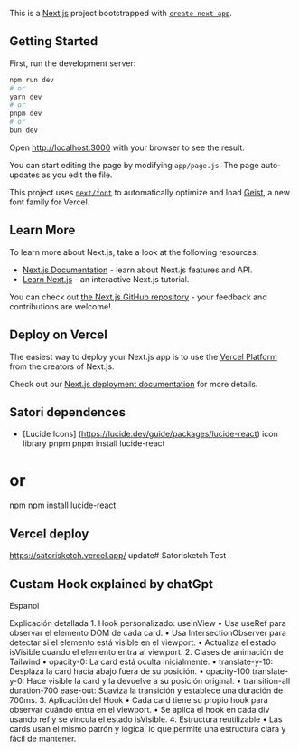 This is a [Next.js](https://nextjs.org) project bootstrapped with [`create-next-app`](https://github.com/vercel/next.js/tree/canary/packages/create-next-app).

## Getting Started

First, run the development server:

```bash
npm run dev
# or
yarn dev
# or
pnpm dev
# or
bun dev
```

Open [http://localhost:3000](http://localhost:3000) with your browser to see the result.

You can start editing the page by modifying `app/page.js`. The page auto-updates as you edit the file.

This project uses [`next/font`](https://nextjs.org/docs/app/building-your-application/optimizing/fonts) to automatically optimize and load [Geist](https://vercel.com/font), a new font family for Vercel.

## Learn More

To learn more about Next.js, take a look at the following resources:

- [Next.js Documentation](https://nextjs.org/docs) - learn about Next.js features and API.
- [Learn Next.js](https://nextjs.org/learn) - an interactive Next.js tutorial.

You can check out [the Next.js GitHub repository](https://github.com/vercel/next.js) - your feedback and contributions are welcome!

## Deploy on Vercel

The easiest way to deploy your Next.js app is to use the [Vercel Platform](https://vercel.com/new?utm_medium=default-template&filter=next.js&utm_source=create-next-app&utm_campaign=create-next-app-readme) from the creators of Next.js.

Check out our [Next.js deployment documentation](https://nextjs.org/docs/app/building-your-application/deploying) for more details.




## Satori dependences

- [Lucide Icons] (https://lucide.dev/guide/packages/lucide-react)
icon library
pnpm
pnpm install lucide-react
# or
npm
npm install lucide-react


## Vercel deploy
 https://satorisketch.vercel.app/ 
 update# Satorisketch
 Test


## Custam Hook explained by chatGpt
Espanol

Explicación detallada
	1.	Hook personalizado: useInView
	•	Usa useRef para observar el elemento DOM de cada card.
	•	Usa IntersectionObserver para detectar si el elemento está visible en el viewport.
	•	Actualiza el estado isVisible cuando el elemento entra al viewport.
	2.	Clases de animación de Tailwind
	•	opacity-0: La card está oculta inicialmente.
	•	translate-y-10: Desplaza la card hacia abajo fuera de su posición.
	•	opacity-100 translate-y-0: Hace visible la card y la devuelve a su posición original.
	•	transition-all duration-700 ease-out: Suaviza la transición y establece una duración de 700ms.
	3.	Aplicación del Hook
	•	Cada card tiene su propio hook para observar cuándo entra en el viewport.
	•	Se aplica el hook en cada div usando ref y se vincula el estado isVisible.
	4.	Estructura reutilizable
	•	Las cards usan el mismo patrón y lógica, lo que permite una estructura clara y fácil de mantener.